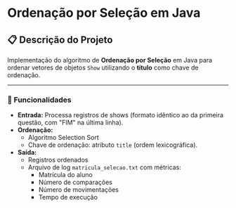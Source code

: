 # Ordenação por Seleção em Java

## 📋 Descrição do Projeto  
Implementação do algoritmo de **Ordenação por Seleção** em Java para ordenar vetores de objetos `Show` utilizando o **título** como chave de ordenação.  

---  
### 📌 Funcionalidades  
- **Entrada:** Processa registros de shows (formato idêntico ao da primeira questão, com "FIM" na última linha).  
- **Ordenação:**  
  - Algoritmo Selection Sort  
  - Chave de ordenação: atributo `title` (ordem lexicográfica).  
- **Saída:**  
  - Registros ordenados  
  - Arquivo de log `matricula_selecao.txt` com métricas:  
    - Matrícula do aluno  
    - Número de comparações  
    - Número de movimentações  
    - Tempo de execução 
